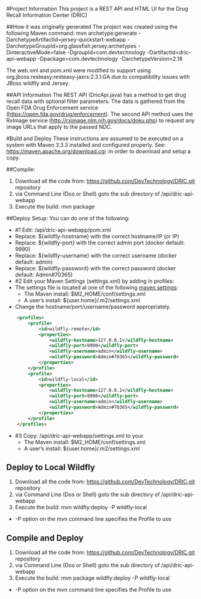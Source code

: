 #Project Information
This project is a REST API and HTML UI for the Drug Recall Information Center (DRIC)

##How it was originally generated
The project was created using the following Maven command:
mvn archetype:generate -DarchetypeArtifactId=jersey-quickstart-webapp -DarchetypeGroupId=org.glassfish.jersey.archetypes -DinteractiveMode=false -DgroupId=com.devtechnology -DartifactId=dric-api-webapp -Dpackage=com.devtechnology -DarchetypeVersion=2.18

The web.xml and pom.xml were modified to support using org.jboss.resteasy:resteasy-jaxrs:2.3.1.GA due to compatibility issues with JBoss wildfly and Jersey.

##API Information
The REST API (DricApi.java) has a method to get drug recall data with optional filter parameters. The data is gathered from the Open FDA Drug Enforcement service (https://open.fda.gov/drug/enforcement). The second API method uses the RxImage service (http://rximage.nlm.nih.gov/docs/doku.php) to request any image URLs that apply to the passed NDC.


#Build and Deploy
These instructions are assumed to be executed on a system with Maven 3.3.3 installed and configured properly. See: https://maven.apache.org/download.cgi :in order to download and setup a copy.

##Compile:
1. Download all the code from: https://github.com/DevTechnology/DRIC.git repository
2. via Command Line (Dos or Shell) goto the sub directory of  /api/dric-api-webapp
3. Execute the build: mvn package

##Deploy Setup:
You can do one of the following:

* #1 Edit: /api/dric-api-webapp/pom.xml
 * Replace: 		<hostname>${wildfly-hostname}</hostname>	with the correct hostname/IP (or IP)
 * Replace: 		<port>${wildfly-port}</port>				with the correct admin port (docker default: 9990)
 * Replace: 		<username>${wildfly-username}</username>	with the correct username (docker default: admin)
 * Replace: 		<password>${wildfly-password}</password>	with the correct password (docker default: Admin#70365)
* #2 Edit your Maven Settings (settings.xml) by adding in profiles:
 * The settings file is located at one of the following [maven settings](https://maven.apache.org/settings.html): 
   * The Maven install: $M2_HOME/conf/settings.xml
    * A user’s install: ${user.home}/.m2/settings.xml
 * Change the hostname/port/username/password appropriately.
```xml
	<profiles>
		<profile>
			<id>wildfly-remote</id>
			<properties>
				<wildfly-hostname>127.0.0.1</wildfly-hostname>
				<wildfly-port>9990</wildfly-port>
				<wildfly-username>admin</wildfly-username>
				<wildfly-password>Admin#70365</wildfly-password>
			</properties>
		</profile>
		<profile>
			<id>wildfly-local</id>
			<properties>
				<wildfly-hostname>127.0.0.1</wildfly-hostname>
				<wildfly-port>9990</wildfly-port>
				<wildfly-username>admin</wildfly-username>
				<wildfly-password>Admin#70365</wildfly-password>
			</properties>
		</profile>
	</profiles>
```
* #3 Copy: /api/dric-api-webapp/settings.xml to your 
  * The Maven install: $M2_HOME/conf/settings.xml
  * A user’s install: ${user.home}/.m2/settings.xml
		
## Deploy to Local Wildfly
1. Download all the code from: https://github.com/DevTechnology/DRIC.git repository
2. via Command Line (Dos or Shell) goto the sub directory of  /api/dric-api-webapp
3. Execute the build: mvn wildfly:deploy -P wildfly-local
 * -P option on the mvn command line specifies the Profile to use

## Compile and Deploy
1. Download all the code from: https://github.com/DevTechnology/DRIC.git repository
2. via Command Line (Dos or Shell) goto the sub directory of  /api/dric-api-webapp
3. Execute the build: mvn package wildfly:deploy -P wildfly-local
 * -P option on the mvn command line specifies the Profile to use
